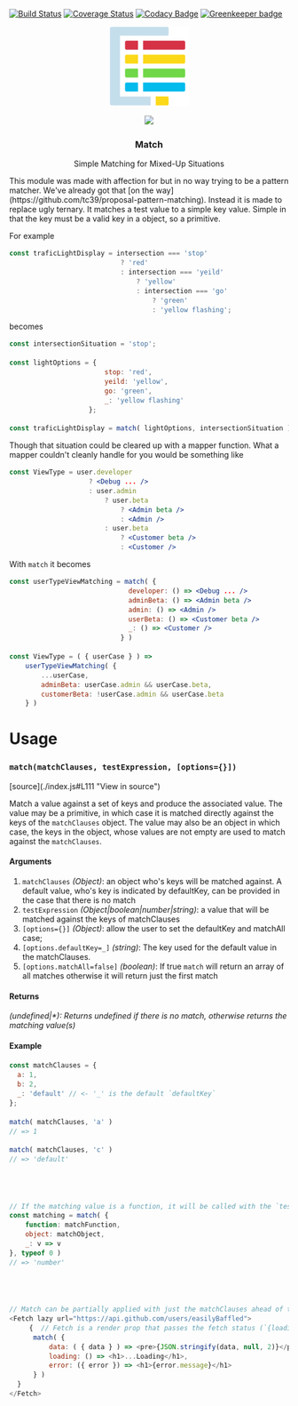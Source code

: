 [![Build Status](https://travis-ci.org/easilyBaffled/match.svg?branch=master)](https://travis-ci.org/easilyBaffled/match)
[![Coverage Status](https://coveralls.io/repos/github/easilyBaffled/match/badge.svg?branch=master)](https://coveralls.io/github/easilyBaffled/match?branch=master)
[![Codacy Badge](https://api.codacy.com/project/badge/Grade/7ed423c34981427a9e6d5cb6d9dfbb97)](https://www.codacy.com/app/easilyBaffled/match?utm_source=github.com&amp;utm_medium=referral&amp;utm_content=easilyBaffled/match&amp;utm_campaign=Badge_Grade)
[![Greenkeeper badge](https://badges.greenkeeper.io/easilyBaffled/match.svg)](https://greenkeeper.io/)

<p align="center">
    <img alt="match-by" src="media/match-by.svg" width="144">
</p>
<p align="center">
<a href="https://nodei.co/npm/<package>/"><img src="https://nodei.co/npm/<package>.png"></a>
</p>
<h3 align="center">
  Match
</h3>
<p align="center">
  Simple Matching for Mixed-Up Situations
</p>
This module was made with affection for but in no way trying to be a pattern matcher. We've already got that [on the way](https://github.com/tc39/proposal-pattern-matching). Instead it is made to replace ugly ternary.
It matches a test value to a simple key value. Simple in that the key must be a valid key in a object, so a primitive.


For example 
```javascript
const traficLightDisplay = intersection === 'stop'
							? 'red'
							: intersection === 'yeild'
								? 'yellow'
								: intersection === 'go'
									? 'green'
									: 'yellow flashing';
```
becomes 
```javascript
const intersectionSituation = 'stop';

const lightOptions = {
						stop: 'red',
						yeild: 'yellow',
						go: 'green',
						_: 'yellow flashing'
					};

const traficLightDisplay = match( lightOptions, intersectionSituation );
```
Though that situation could be cleared up with a mapper function. What a mapper couldn't cleanly handle for you would be something like 

```jsx
const ViewType = user.developer 
                    ? <Debug ... />
                    : user.admin
                        ? user.beta 
                            ? <Admin beta />
                            : <Admin />
                        : user.beta
                            ? <Customer beta />
                            : <Customer />
```
With `match` it becomes

```jsx
const userTypeViewMatching = match( {
							  developer: () => <Debug ... />
							  adminBeta: () => <Admin beta />
							  admin: () => <Admin />
							  userBeta: () => <Customer beta />
							  _: () => <Customer />
							} )

const ViewType = ( { userCase } ) => 
    userTypeViewMatching( { 
    	...userCase, 
    	adminBeta: userCase.admin && userCase.beta, 
    	customerBeta: !userCase.admin && userCase.beta 
	} )    
```

# Usage 

<h3><code>match(matchClauses, testExpression, [options={}])</code></h3>
[source](./index.js#L111 "View in source")

Match a value against a set of keys and produce the associated value.
The value may be a primitive, in which case it is matched directly against the keys of the `matchClauses` object.
The value may also be an object in which case, the keys in the object, whose values are not empty are used to match against the `matchClauses`.

#### Arguments
1. `matchClauses` *(Object)*: an object who's keys will be matched against. A default value, who's key is indicated by defaultKey, can be provided in the case that there is no match
2. `testExpression` *(Object|boolean|number|string)*: a value that will be matched against the keys of matchClauses
3. `[options={}]` *(Object)*: allow the user to set the defaultKey and matchAll case;
4. `[options.defaultKey=_]` *(string)*: The key used for the default value in the matchClauses.
5. `[options.matchAll=false]` *(boolean)*: If true `match` will return an array of all matches otherwise it will return just the first match

#### Returns
*(undefined|&#42;): Returns undefined if there is no match, otherwise returns the matching value(s)*

#### Example
```js
const matchClauses = {
  a: 1,
  b: 2,
  _: 'default' // <- '_' is the default `defaultKey`
};

match( matchClauses, 'a' )
// => 1

match( matchClauses, 'c' )
// => 'default'




// If the matching value is a function, it will be called with the `testExpression`
const matching = match( {
    function: matchFunction,
    object: matchObject,
    _: v => v
}, typeof 0 )
// => 'number'




// Match can be partially applied with just the matchClauses ahead of time.
<Fetch lazy url="https://api.github.com/users/easilyBaffled">
     {  // Fetch is a render prop that passes the fetch status (`{loading, data, error}`) to its child
      match( {
          data: ( { data } ) => <pre>{JSON.stringify(data, null, 2)}</pre>
          loading: () => <h1>...Loading</h1>,
          error: ({ error }) => <h1>{error.message}</h1>
      } )
  }
</Fetch>
```
